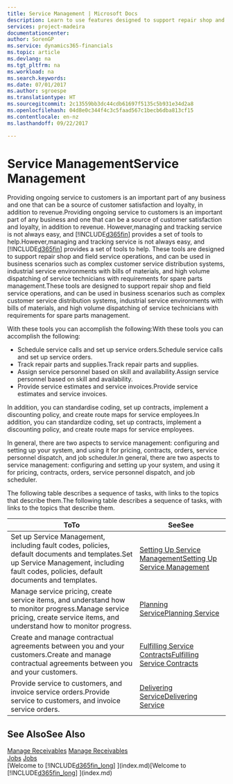 ```yaml
---
title: Service Management | Microsoft Docs
description: Learn to use features designed to support repair shop and field service operations.
services: project-madeira
documentationcenter: 
author: SorenGP
ms.service: dynamics365-financials
ms.topic: article
ms.devlang: na
ms.tgt_pltfrm: na
ms.workload: na
ms.search.keywords: 
ms.date: 07/01/2017
ms.author: sgroespe
ms.translationtype: HT
ms.sourcegitcommit: 2c13559bb3dc44cdb61697f5135c5b931e34d2a8
ms.openlocfilehash: 04d8e0c344f4c3c5faad567c1becb6dba813cf15
ms.contentlocale: en-nz
ms.lasthandoff: 09/22/2017

---
```

# <a name="service-management"></a><span data-ttu-id="bc2b6-103">Service Management</span><span class="sxs-lookup"><span data-stu-id="bc2b6-103">Service Management</span></span>
<span data-ttu-id="bc2b6-104">Providing ongoing service to customers is an important part of any business and one that can be a source of customer satisfaction and loyalty, in addition to revenue.</span><span class="sxs-lookup"><span data-stu-id="bc2b6-104">Providing ongoing service to customers is an important part of any business and one that can be a source of customer satisfaction and loyalty, in addition to revenue.</span></span> <span data-ttu-id="bc2b6-105">However,managing and tracking service is not always easy, and [!INCLUDE[d365fin](includes/d365fin_md.md)] provides a set of tools to help.</span><span class="sxs-lookup"><span data-stu-id="bc2b6-105">However,managing and tracking service is not always easy, and [!INCLUDE[d365fin](includes/d365fin_md.md)] provides a set of tools to help.</span></span> <span data-ttu-id="bc2b6-106">These tools are designed to support repair shop and field service operations, and can be used in business scenarios such as complex customer service distribution systems, industrial service environments with bills of materials, and high volume dispatching of service technicians with requirements for spare parts management.</span><span class="sxs-lookup"><span data-stu-id="bc2b6-106">These tools are designed to support repair shop and field service operations, and can be used in business scenarios such as complex customer service distribution systems, industrial service environments with bills of materials, and high volume dispatching of service technicians with requirements for spare parts management.</span></span>  
  
 <span data-ttu-id="bc2b6-107">With these tools you can accomplish the following:</span><span class="sxs-lookup"><span data-stu-id="bc2b6-107">With these tools you can accomplish the following:</span></span>  
  
* <span data-ttu-id="bc2b6-108">Schedule service calls and set up service orders.</span><span class="sxs-lookup"><span data-stu-id="bc2b6-108">Schedule service calls and set up service orders.</span></span>  
* <span data-ttu-id="bc2b6-109">Track repair parts and supplies.</span><span class="sxs-lookup"><span data-stu-id="bc2b6-109">Track repair parts and supplies.</span></span>  
* <span data-ttu-id="bc2b6-110">Assign service personnel based on skill and availability.</span><span class="sxs-lookup"><span data-stu-id="bc2b6-110">Assign service personnel based on skill and availability.</span></span>  
* <span data-ttu-id="bc2b6-111">Provide service estimates and service invoices.</span><span class="sxs-lookup"><span data-stu-id="bc2b6-111">Provide service estimates and service invoices.</span></span>  
  
<span data-ttu-id="bc2b6-112">In addition, you can standardise coding, set up contracts, implement a discounting policy, and create route maps for service employees.</span><span class="sxs-lookup"><span data-stu-id="bc2b6-112">In addition, you can standardize coding, set up contracts, implement a discounting policy, and create route maps for service employees.</span></span>  
  
<span data-ttu-id="bc2b6-113">In general, there are two aspects to service management: configuring and setting up your system, and using it for pricing, contracts, orders, service personnel dispatch, and job scheduler.</span><span class="sxs-lookup"><span data-stu-id="bc2b6-113">In general, there are two aspects to service management: configuring and setting up your system, and using it for pricing, contracts, orders, service personnel dispatch, and job scheduler.</span></span>  
  
<span data-ttu-id="bc2b6-114">The following table describes a sequence of tasks, with links to the topics that describe them.</span><span class="sxs-lookup"><span data-stu-id="bc2b6-114">The following table describes a sequence of tasks, with links to the topics that describe them.</span></span>   
  
|<span data-ttu-id="bc2b6-115">**To**</span><span class="sxs-lookup"><span data-stu-id="bc2b6-115">**To**</span></span>|<span data-ttu-id="bc2b6-116">**See**</span><span class="sxs-lookup"><span data-stu-id="bc2b6-116">**See**</span></span>|  
|------------|-------------|  
|<span data-ttu-id="bc2b6-117">Set up Service Management, including fault codes, policies, default documents and templates.</span><span class="sxs-lookup"><span data-stu-id="bc2b6-117">Set up Service Management, including fault codes, policies, default documents and templates.</span></span>|[<span data-ttu-id="bc2b6-118">Setting Up Service Management</span><span class="sxs-lookup"><span data-stu-id="bc2b6-118">Setting Up Service Management</span></span>](service-setup-service.md)|  
|<span data-ttu-id="bc2b6-119">Manage service pricing, create service items, and understand how to monitor progress.</span><span class="sxs-lookup"><span data-stu-id="bc2b6-119">Manage service pricing, create service items, and understand how to monitor progress.</span></span>|[<span data-ttu-id="bc2b6-120">Planning Service</span><span class="sxs-lookup"><span data-stu-id="bc2b6-120">Planning Service</span></span>](service-plan-service.md)|  
|<span data-ttu-id="bc2b6-121">Create and manage contractual agreements between you and your customers.</span><span class="sxs-lookup"><span data-stu-id="bc2b6-121">Create and manage contractual agreements between you and your customers.</span></span>|[<span data-ttu-id="bc2b6-122">Fulfilling Service Contracts</span><span class="sxs-lookup"><span data-stu-id="bc2b6-122">Fulfilling Service Contracts</span></span>](service-fulfill-service-contracts.md)|  
|<span data-ttu-id="bc2b6-123">Provide service to customers, and invoice service orders.</span><span class="sxs-lookup"><span data-stu-id="bc2b6-123">Provide service to customers, and invoice service orders.</span></span>|[<span data-ttu-id="bc2b6-124">Delivering Service</span><span class="sxs-lookup"><span data-stu-id="bc2b6-124">Delivering Service</span></span>](service-deliver-service.md)|  
  
## <a name="see-also"></a><span data-ttu-id="bc2b6-125">See Also</span><span class="sxs-lookup"><span data-stu-id="bc2b6-125">See Also</span></span>  
<span data-ttu-id="bc2b6-126">[Manage Receivables](receivables-manage-receivables.md) </span><span class="sxs-lookup"><span data-stu-id="bc2b6-126">[Manage Receivables](receivables-manage-receivables.md) </span></span>  
<span data-ttu-id="bc2b6-127">[Jobs](projects-how-create-jobs.md) </span><span class="sxs-lookup"><span data-stu-id="bc2b6-127">[Jobs](projects-how-create-jobs.md) </span></span>  
<span data-ttu-id="bc2b6-128">[Welcome to [!INCLUDE[d365fin_long](includes/d365fin_long_md.md)] ](index.md)</span><span class="sxs-lookup"><span data-stu-id="bc2b6-128">[Welcome to [!INCLUDE[d365fin_long](includes/d365fin_long_md.md)] ](index.md)</span></span>
